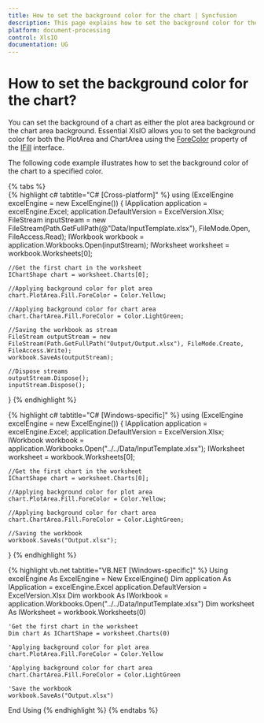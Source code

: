 ```yaml
---
title: How to set the background color for the chart | Syncfusion
description: This page explains how to set the background color for the chart using Syncfusion .NET Excel library (XlsIO).
platform: document-processing
control: XlsIO
documentation: UG
---
```


# How to set the background color for the chart?

You can set the background of a chart as either the plot area background or the chart area background. Essential XlsIO allows you to set the background color for both the PlotArea and ChartArea using the [ForeColor](https://help.syncfusion.com/cr/document-processing/Syncfusion.XlsIO.IFill.html#Syncfusion_XlsIO_IFill_ForeColor) property of the [IFill](https://help.syncfusion.com/cr/document-processing/Syncfusion.XlsIO.IFill.html) interface.


The following code example illustrates how to set the background color of the chart to a specified color.

{% tabs %}  
{% highlight c# tabtitle="C# [Cross-platform]" %}
using (ExcelEngine excelEngine = new ExcelEngine())
{
    IApplication application = excelEngine.Excel;
    application.DefaultVersion = ExcelVersion.Xlsx;
    FileStream inputStream = new FileStream(Path.GetFullPath(@"Data/InputTemplate.xlsx"), FileMode.Open, FileAccess.Read);
    IWorkbook workbook = application.Workbooks.Open(inputStream);
    IWorksheet worksheet = workbook.Worksheets[0];

    //Get the first chart in the worksheet
    IChartShape chart = worksheet.Charts[0];

    //Applying background color for plot area
    chart.PlotArea.Fill.ForeColor = Color.Yellow;

    //Applying background color for chart area
    chart.ChartArea.Fill.ForeColor = Color.LightGreen;

    //Saving the workbook as stream
    FileStream outputStream = new FileStream(Path.GetFullPath("Output/Output.xlsx"), FileMode.Create, FileAccess.Write);
    workbook.SaveAs(outputStream);
  
    //Dispose streams
    outputStream.Dispose();
    inputStream.Dispose();
}
{% endhighlight %}

{% highlight c# tabtitle="C# [Windows-specific]" %}
using (ExcelEngine excelEngine = new ExcelEngine())
{
    IApplication application = excelEngine.Excel;
    application.DefaultVersion = ExcelVersion.Xlsx;
    IWorkbook workbook = application.Workbooks.Open("../../Data/InputTemplate.xlsx");
    IWorksheet worksheet = workbook.Worksheets[0];

    //Get the first chart in the worksheet
    IChartShape chart = worksheet.Charts[0];

    //Applying background color for plot area
    chart.PlotArea.Fill.ForeColor = Color.Yellow;

    //Applying background color for chart area
    chart.ChartArea.Fill.ForeColor = Color.LightGreen;

    //Saving the workbook
    workbook.SaveAs("Output.xlsx");
}
{% endhighlight %}

{% highlight vb.net tabtitle="VB.NET [Windows-specific]" %}
Using excelEngine As ExcelEngine = New ExcelEngine()
    Dim application As IApplication = excelEngine.Excel
    application.DefaultVersion = ExcelVersion.Xlsx
    Dim workbook As IWorkbook = application.Workbooks.Open("../../Data/InputTemplate.xlsx")
    Dim worksheet As IWorksheet = workbook.Worksheets(0)

    'Get the first chart in the worksheet
    Dim chart As IChartShape = worksheet.Charts(0)

    'Applying background color for plot area
    chart.PlotArea.Fill.ForeColor = Color.Yellow

    'Applying background color for chart area
    chart.ChartArea.Fill.ForeColor = Color.LightGreen

    'Save the workbook
    workbook.SaveAs("Output.xlsx")
End Using
{% endhighlight %}
{% endtabs %}